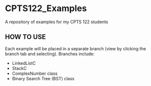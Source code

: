 # CPTS122_Examples
A repository of examples for my CPTS 122 students

## HOW TO USE
Each example will be placed in a separate branch (view by clicking the branch tab and selecting). Branches include:
* LinkedListC
* StackC
* ComplexNumber class
* Binary Search Tree (BST) class
